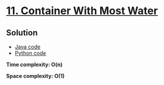 # [11. Container With Most Water](https://leetcode.com/problems/container-with-most-water/)

## Solution

- [Java code](https://github.com/alexengrig/leetcode/blob/main/src/main/java/dev/alexengrig/leetcode/_11_container_with_most_water/Solution.java)
- [Python code](https://github.com/alexengrig/leetcode/blob/main/src/main/python/11_container_with_most_water/solution.py)

**Time complexity: O(n)**

**Space complexity: O(1)**
